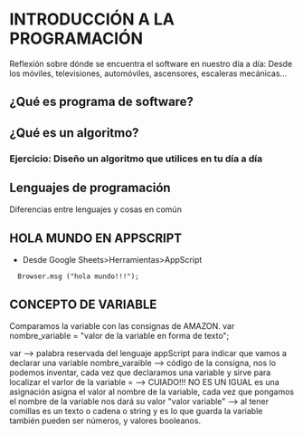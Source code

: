 # INTRODUCCIÓN A LA PROGRAMACIÓN

Reflexión sobre dónde se encuentra el software en nuestro día a día: Desde los móviles, televisiones, automóviles, ascensores, escaleras mecánicas...

## ¿Qué es programa de software?


## ¿Qué es un algoritmo?

### Ejercicio: Diseño un algoritmo que utilices en tu día a día

## Lenguajes de programación

Diferencias entre lenguajes y cosas en común

## HOLA MUNDO EN APPSCRIPT

* Desde Google Sheets>Herramientas>AppScript

```
  Browser.msg ("hola mundo!!!");

```

## CONCEPTO DE VARIABLE

Comparamos la variable con las consignas de AMAZON. 
var nombre_variable = "valor de la variable en forma de texto";

var --> palabra reservada del lenguaje appScript para indicar que vamos a declarar una variable
nombre_varaible --> código de la consigna, nos lo podemos inventar, cada vez que declaramos una variable  y sirve para localizar el varlor de la variable
=  --> CUIADO!!! NO ES UN IGUAL es una asignación asigna el valor al nombre de la variable, cada vez que pongamos el nombre de la variable nos dará su valor
"valor variable" --> al tener comillas es un texto o cadena o string y es lo que guarda la variable también pueden ser números, y valores booleanos.
